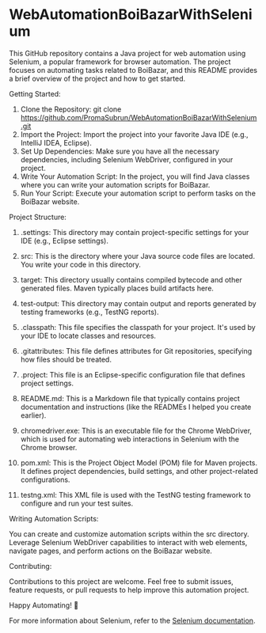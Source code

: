 # WebAutomationBoiBazarWithSelenium

This GitHub repository contains a Java project for web automation using Selenium, a popular framework for browser automation. The project focuses on automating tasks related to BoiBazar, and this README provides a brief overview of the project and how to get started.

Getting Started:

1. Clone the Repository: git clone https://github.com/PromaSubrun/WebAutomationBoiBazarWithSelenium.git
2. Import the Project: Import the project into your favorite Java IDE (e.g., IntelliJ IDEA, Eclipse).
3. Set Up Dependencies: Make sure you have all the necessary dependencies, including Selenium WebDriver, configured in your project.
4. Write Your Automation Script: In the project, you will find Java classes where you can write your automation scripts for BoiBazar.
5. Run Your Script: Execute your automation script to perform tasks on the BoiBazar website.

Project Structure:

1. .settings: This directory may contain project-specific settings for your IDE (e.g., Eclipse settings).

2. src: This is the directory where your Java source code files are located. You write your code in this directory.

3. target: This directory usually contains compiled bytecode and other generated files. Maven typically places build artifacts here.

4. test-output: This directory may contain output and reports generated by testing frameworks (e.g., TestNG reports).

5. .classpath: This file specifies the classpath for your project. It's used by your IDE to locate classes and resources.

6. .gitattributes: This file defines attributes for Git repositories, specifying how files should be treated.

7. .project: This file is an Eclipse-specific configuration file that defines project settings.

8. README.md: This is a Markdown file that typically contains project documentation and instructions (like the READMEs I helped you create earlier).

9. chromedriver.exe: This is an executable file for the Chrome WebDriver, which is used for automating web interactions in Selenium with the Chrome browser.

10. pom.xml: This is the Project Object Model (POM) file for Maven projects. It defines project dependencies, build settings, and other project-related configurations.

11. testng.xml: This XML file is used with the TestNG testing framework to configure and run your test suites.

Writing Automation Scripts:

You can create and customize automation scripts within the src directory. Leverage Selenium WebDriver capabilities to interact with web elements, navigate pages, and perform actions on the BoiBazar website.

Contributing:

Contributions to this project are welcome. Feel free to submit issues, feature requests, or pull requests to help improve this automation project.

Happy Automating! 🚀

For more information about Selenium, refer to the [Selenium documentation](https://www.selenium.dev/documentation/).
 
